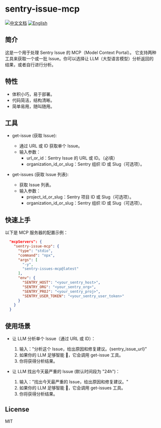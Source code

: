# sentry-issue-mcp

[![中文文档](https://img.shields.io/badge/中文文档-查看-red)](README_cn.md)
[![English](https://img.shields.io/badge/English-Read-blue)](README.md)

## 简介

这是一个用于处理 Sentry Issue 的 MCP（Model Context Portal）。
它支持两种工具来获取一个或一批 Issue。你可以选择让 LLM（大型语言模型）分析返回的结果，或者自行进行分析。

## 特性

- 体积小巧，易于部署。
- 代码简洁，结构清晰。
- 简单易用，随叫随用。

## 工具

- get-issue (获取 Issue):

  - 通过 URL 或 ID 获取单个 Issue。
  - 输入参数：
    - url_or_id：Sentry Issue 的 URL 或 ID。（必填）
    - organization_id_or_slug：Sentry 组织 ID 或 Slug（可选项）。

- get-issues (获取 Issue 列表):
  - 获取 Issue 列表。
  - 输入参数：
    - project_id_or_slug：Sentry 项目 ID 或 Slug（可选项）。
    - organization_id_or_slug：Sentry 组织 ID 或 Slug（可选项）。

## 快速上手

以下是 MCP 服务器的配置示例：

```json
  "mcpServers": {
    "sentry-issue-mcp": {
      "type": "stdio",
      "command": "npx",
      "args": [
        "-y",
        "sentry-issues-mcp@latest"
      ],
      "env": {
        "SENTRY_HOST": "<your_sentry_host>",
        "SENTRY_ORG": "<your_sentry_org>",
        "SENTRY_PROJ": "<your_sentry_proj>",
        "SENTRY_USER_TOKEN": "<your_sentry_user_token>"
      }
    }
  }
```

## 使用场景

- 让 LLM 分析单个 Issue（通过 URL 或 ID）：

  1. 输入："分析这个 Issue，给出原因和修复建议。{sentry_issue_url}"
  2. 如果你的 LLM 足够智能 🧠，它会调用 get-issue 工具。
  3. 你将获得分析结果。

- 让 LLM 找出今天最严重的 Issue (默认时间段为 "24h")：
  1. 输入："找出今天最严重的 Issue，给出原因和修复建议。"
  2. 如果你的 LLM 足够智能 🧠，它会调用 get-issues 工具。
  3. 你将获得分析结果。

## License

MIT
